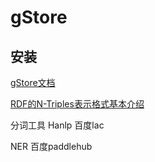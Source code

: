 # gStore

## 安装
[gStore文档](http://www.gstore-pku.com/pcsite/help-document.html)

[RDF的N-Triples表示格式基本介绍](https://blog.csdn.net/qq_33331424/article/details/83107804)


分词工具
    Hanlp
    百度lac

NER
    百度paddlehub
